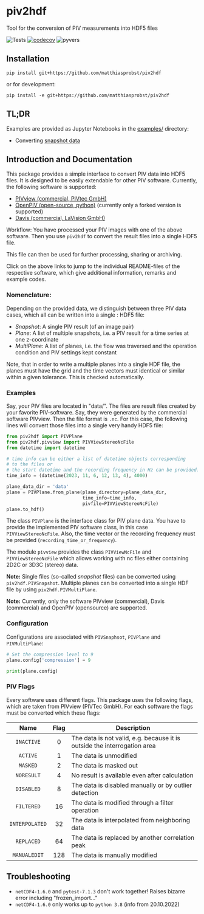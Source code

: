 # piv2hdf

Tool for the conversion of PIV measurements into HDF5 files

![Tests](https://github.com/matthiasprobst/piv2hdf/actions/workflows/tests.yml/badge.svg)
[![codecov](https://codecov.io/gh/matthiasprobst/piv2hdf/graph/badge.svg?token=JQ5PFN9X1D)](https://codecov.io/gh/matthiasprobst/piv2hdf)
![pyvers](https://img.shields.io/badge/python-%203.9%20%7C%203.10%20%7C%203.11%20-blue)

## Installation

```
pip install git+https://github.com/matthiasprobst/piv2hdf
```

or for development:

```
pip install -e git+https://github.com/matthiasprobst/piv2hdf
```

## TL;DR

Examples are provided as Jupyter Notebooks in the [examples/](./examples) directory:
- Converting [snapshot data](./examples/01_snapshot_pivview.ipynb) 

## Introduction and Documentation

This package provides a simple interface to convert PIV data into HDF5 files. It is designed to be easily extendable for
other PIV software. Currently, the following software is supported:

- [PIVview (commercial, PIVtec GmbH)](https://www.pivtec.com/)
- [OpenPIV (open-source, python)](https://github.com/matthiasprobst/openpiv-python-ext) (currently only a forked version
  is supported)
- [Davis (commercial, LaVision GmbH)](https://www.lavision.de/en/products/davis-software/)

Workflow: You have processed your PIV images with one of the above software. Then you use `piv2hdf` to convert the
result files into a single HDF5 file.

This file can then be used for further processing, sharing or archiving.

Click on the above links to jump to the individual README-files of the respective software, which give
additional information, remarks and example codes.

### Nomenclature:

Depending on the provided data, we distinguish between three PIV data cases, which all can be written into a single :
HDF5 file:

- *Snapshot*: A single PIV result (of an image pair)
- *Plane*: A list of multiple snapshots, i.e. a PIV result for a time series at one z-coordinate
- *MultiPlane*: A list of planes, i.e. the flow was traversed and the operation condition and PIV settings kept constant

Note, that in order to write a multiple planes into a single HDF file, the planes must have the grid and the time
vectors must identical or similar within a given tolerance. This is checked automatically.

### Examples

Say, your PIV files are located in "data/". The files are result files created by your favorite PIV-software. Say, they
were generated by the commercial software PIVview. Then the file format is `.nc`. For this case, the following lines
will convert those files into a single very handy HDF5 file:

```python
from piv2hdf import PIVPlane
from piv2hdf.pivview import PIVViewStereoNcFile
from datetime import datetime

# time info can be either a list of datetime objects corresponding 
# to the files or 
# the start datetime and the recording frequency in Hz can be provided:
time_info = (datetime(2023, 11, 6, 12, 13, 4), 4000)

plane_data_dir = 'data'
plane = PIVPlane.from_plane(plane_directory=plane_data_dir,
                            time_info=time_info,
                            pivfile=PIVViewStereoNcFile)
plane.to_hdf()
```

The class `PIVPlane` is the interface class for PIV plane data. You have to provide the implemented PIV software class,
in this case  `PIVViewStereoNcFile`. Also, the time vector or the recording frequency must be
provided (`recording_time_or_frequency`).

The module `pivview` provides the class `PIVViewNcFile` and `PIVViewStereoNcFile` which allows working with nc files
either containing 2D2C or 3D3C (stereo) data.

**Note:** Single files (so-called *snapshot* files) can be converted using `piv2hdf.PIVSnapshot`. Multiple planes can be
converted into a single HDF file by using `piv2hdf.PIVMultiPlane`.

**Note:** Currently, only the software PIVview (commercial), Davis (commercial) and OpenPIV (opensource) are supported.

### Configuration

Configurations are associated with `PIVSnaphsot`, `PIVPlane` and `PIVMultiPlane`:

```python
# Set the compression level to 9
plane.config['compression'] = 9

print(plane.config)
```

### PIV Flags

Every software uses different flags. This package uses the following flags, which are taken from PIVview (PIVTec GmbH).
For each software the flags must be converted which these flags:

|      Name      | Flag | Description                                                              |
|:--------------:|:----:|--------------------------------------------------------------------------|
|   `INACTIVE`   |  0   | The data is not valid, e.g. because it is outside the interrogation area |
|    `ACTIVE`    |  1   | The data is unmodified                                                       |
|    `MASKED`    |  2   | The data is masked out                                        |
|   `NORESULT`   |  4   | No result is available even after calculation                            |
|   `DISABLED`   |  8   | The data is disabled manually or by outlier detection                    |
|   `FILTERED`   |  16  | The data is modified through a filter operation                          |
| `INTERPOLATED` |  32  | The data is interpolated from neighboring data                           |
|   `REPLACED`   |  64  | The data is replaced by another correlation peak                         |
|  `MANUALEDIT`  | 128  | The data is manually modified                                                   |

## Troubleshooting

- `netCDF4-1.6.0` and `pytest-7.1.3` don't work together! Raises bizarre error including "frozen_import..."
- `netCDF4-1.6.0` only works up to `python 3.8` (info from 20.10.2022)

